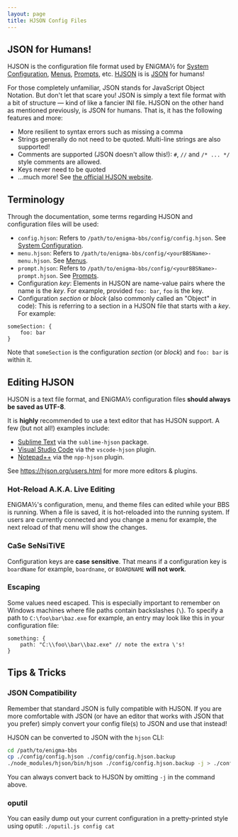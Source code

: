 ```yaml
---
layout: page
title: HJSON Config Files
---
```

## JSON for Humans!
HJSON is the configuration file format used by ENiGMA½ for [System Configuration](config-hjson.md), [Menus](menu-hjson.md), [Prompts](prompt-hjson.md), etc. [HJSON](https://hjson.org/) is is [JSON](https://json.org/) for humans!

For those completely unfamiliar, JSON stands for JavaScript Object Notation. But don't let that scare you! JSON is simply a text file format with a bit of structure ― kind of like a fancier INI file. HJSON on the other hand as mentioned previously, is JSON for humans. That is, it has the following features and more:

* More resilient to syntax errors such as missing a comma
* Strings generally do not need to be quoted. Multi-line strings are also supported!
* Comments are supported (JSON doesn't allow this!): `#`, `//` and `/* ... */` style comments are allowed.
* Keys never need to be quoted
* ...much more! See [the official HJSON website](https://hjson.org/).

## Terminology
Through the documentation, some terms regarding HJSON and configuration files will be used:

* `config.hjson`: Refers to `/path/to/enigma-bbs/config/config.hjson`. See [System Configuration](config-hjson.md).
* `menu.hjson`: Refers to `/path/to/enigma-bbs/config/<yourBBSName>-menu.hjson`. See [Menus](menu-hjson.md).
* `prompt.hjson`: Refers to `/path/to/enigma-bbs/config/<yourBBSName>-prompt.hjson`. See [Prompts](prompt-hjson.md).
* Configuration *key*: Elements in HJSON are name-value pairs where the name is the *key*. For example, provided `foo: bar`, `foo` is the key.
* Configuration *section* or *block* (also commonly called an "Object" in code): This is referring to a section in a HJSON file that starts with a *key*. For example:
```hjson
someSection: {
    foo: bar
}
```
Note that `someSection` is the configuration *section* (or *block*) and `foo: bar` is within it.

## Editing HJSON
HJSON is a text file format, and ENiGMA½ configuration files **should always be saved as UTF-8**.

It is **highly** recommended to use a text editor that has HJSON support. A few (but not all!) examples include:
* [Sublime Text](https://www.sublimetext.com/) via the `sublime-hjson` package.
* [Visual Studio Code](https://code.visualstudio.com/) via the `vscode-hjson` plugin.
* [Notepad++](https://notepad-plus-plus.org) via the `npp-hjson` plugin.

See https://hjson.org/users.html for more more editors & plugins.

### Hot-Reload A.K.A. Live Editing
ENiGMA½'s configuration, menu, and theme files can edited while your BBS is running. When a file is saved, it is hot-reloaded into the running system. If users are currently connected and you change a menu for example, the next reload of that menu will show the changes.

### CaSe SeNsiTiVE
Configuration keys are **case sensitive**. That means if a configuration key is `boardName` for example, `boardname`, or `BOARDNAME` **will not work**.

### Escaping
Some values need escaped. This is especially important to remember on Windows machines where file paths contain backslashes (`\`). To specify a path to `C:\foo\bar\baz.exe` for example, an entry may look like this in your configuration file:
```hjson
something: {
    path: "C:\\foo\\bar\\baz.exe" // note the extra \'s!
}
```

## Tips & Tricks
### JSON Compatibility
Remember that standard JSON is fully compatible with HJSON. If you are more comfortable with JSON (or have an editor that works with JSON that you prefer) simply convert your config file(s) to JSON and use that instead!

HJSON can be converted to JSON with the `hjson` CLI:
```bash
cd /path/to/enigma-bbs
cp ./config/config.hjson ./config/config.hjson.backup
./node_modules/hjson/bin/hjson ./config/config.hjson.backup -j > ./config/config.hjson
```

You can always convert back to HJSON by omitting `-j` in the command above.

### oputil
You can easily dump out your current configuration in a pretty-printed style using oputil: ```./oputil.js config cat```
